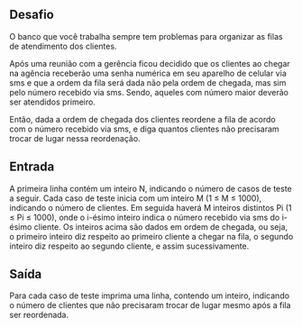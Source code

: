 ## Desafio

O banco que você trabalha sempre tem problemas para organizar as filas de
atendimento dos clientes.

Após uma reunião com a gerência ficou decidido que os clientes ao chegar na
agência receberão uma senha numérica em seu aparelho de celular via sms e que
a ordem da fila será dada não pela ordem de chegada, mas sim pelo número
recebido via sms. Sendo, aqueles com número maior deverão ser atendidos primeiro. 

Então, dada a ordem de chegada dos clientes reordene a fila de acordo com o
número recebido via sms, e diga quantos clientes não precisaram trocar de
lugar nessa reordenação.

## Entrada

A primeira linha contém um inteiro N, indicando o número de casos de teste a
seguir.
Cada caso de teste inicia com um inteiro M (1 ≤ M ≤ 1000), indicando o número
de clientes. Em seguida haverá M inteiros distintos Pi (1 ≤ Pi ≤ 1000), onde
o i-ésimo inteiro indica o número recebido via sms do i-ésimo cliente.
Os inteiros acima são dados em ordem de chegada, ou seja, o primeiro inteiro
diz respeito ao primeiro cliente a chegar na fila, o segundo inteiro diz
respeito ao segundo cliente, e assim sucessivamente.


## Saída

Para cada caso de teste imprima uma linha, contendo um inteiro, indicando o
número de clientes que não precisaram trocar de lugar mesmo após a fila ser
reordenada. 